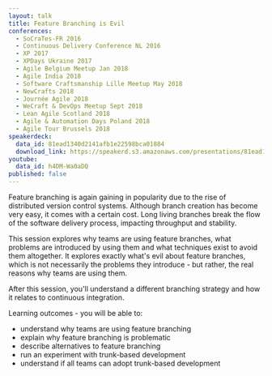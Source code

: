 ```yaml
---
layout: talk
title: Feature Branching is Evil
conferences:
  - SoCraTes-FR 2016
  - Continuous Delivery Conference NL 2016
  - XP 2017
  - XPDays Ukraine 2017
  - Agile Belgium Meetup Jan 2018
  - Agile India 2018
  - Software Craftsmanship Lille Meetup May 2018
  - NewCrafts 2018
  - Journée Agile 2018
  - WeCraft & DevOps Meetup Sept 2018
  - Lean Agile Scotland 2018
  - Agile & Automation Days Poland 2018
  - Agile Tour Brussels 2018
speakerdeck:
  data_id: 81ead1340d2141afb1e22598bca01884
  download_link: https://speakerd.s3.amazonaws.com/presentations/81ead1340d2141afb1e22598bca01884/2018_LASCOT_-_Feature_Branching_considered_Evil.pdf
youtube:
  data_id: h4DM-Wa0aDQ
published: false
---
```

Feature branching is again gaining in popularity due to the rise of distributed version control systems. Although branch creation has become very easy, it comes with a certain cost. Long living branches break the flow of the software delivery process, impacting throughput and stability.

This session explores why teams are using feature branches, what problems are introduced by using them and what techniques exist to avoid them altogether. It explores exactly what's evil about feature branches, which is not necessarily the problems they introduce - but rather, the real reasons why teams are using them.

After this session, you'll understand a different branching strategy and how it relates to continuous integration.

Learning outcomes - you will be able to:

- understand why teams are using feature branching
- explain why feature branching is problematic
- describe alternatives to feature branching
- run an experiment with trunk-based development
- understand if all teams can adopt trunk-based development


